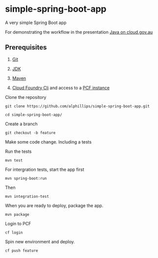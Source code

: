 # simple-spring-boot-app

A very simple Spring Boot app

For demonstrating the workflow in the presentation  [Java on cloud.gov.au](https://navy-viper.hyperdev.space)

## Prerequisites

1. [Git](https://git-scm.com/)

2. [JDK](http://www.oracle.com/technetwork/java/javase/downloads/index.html)

3. [Maven](https://maven.apache.org/)

4. [Cloud Foundry Cli](https://docs.cloudfoundry.org/cf-cli/install-go-cli.html) and access to a [PCF instance](http://pivotal.io/platform)



Clone the repository
```
git clone https://github.com/alphillips/simple-spring-boot-app.git
```

```
cd simple-spring-boot-app/
```

Create a branch
```
git checkout -b feature
```

Make some code change. Including a tests

Run the tests
```
mvn test
```

For intergration tests, start the app first
```
mvn spring-boot:run
```
Then
```
mvn integration-test
```

When you are ready to deploy, package the app.

```
mvn package
```

Login to PCF
```
cf login
```
Spin new environment and deploy.
```
cf push feature
```
